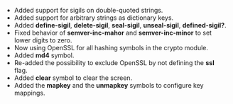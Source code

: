 * Added support for sigils on double-quoted strings.
* Added support for arbitrary strings as dictionary keys.
* Added **define-sigil**, **delete-sigil**, **seal-sigil**, **unseal-sigil**, **defined-sigil?**.
* Fixed behavior of **semver-inc-mahor** and **semver-inc-minor** to set lower digits to zero.
* Now using OpenSSL for all hashing symbols in the crypto module.
* Added **md4** symbol.
* Re-added the possibility to exclude OpenSSL by not defining the **ssl** flag.
* Added **clear** symbol to clear the screen.
* Added the **mapkey** and the **unmapkey** symbols to configure key mappings.
